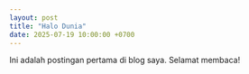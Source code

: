 ```yaml
---
layout: post
title: "Halo Dunia"
date: 2025-07-19 10:00:00 +0700
---
```


Ini adalah postingan pertama di blog saya. Selamat membaca!
